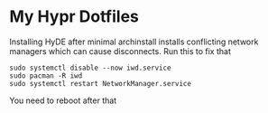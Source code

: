 # My Hypr Dotfiles
Installing HyDE after minimal archinstall installs conflicting network managers which can cause disconnects. 
Run this to fix that

```
sudo systemctl disable --now iwd.service
sudo pacman -R iwd
sudo systemctl restart NetworkManager.service
```
You need to reboot after that
